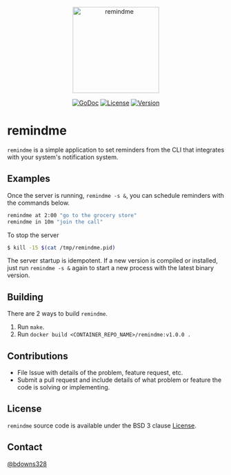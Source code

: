 <p align="center">
  <a href="remindme"><img src="https://images.squarespace-cdn.com/content/v1/53b65d6ee4b036664113dd10/1407066986281-VOYUV67EAU87M10D5LSZ/image-asset.jpeg" width="200" height="200" border="0" alt="remindme"></a>
</p>
<p align="center">
  <a href="https://godoc.org/github.com/briandowns/remindme"><img src="https://godoc.org/github.com/briandowns/remindme?status.svg" alt="GoDoc"></a>
  <a href="https://opensource.org/licenses/BSD-3-Clause"><img src="https://img.shields.io/badge/License-BSD%203--Clause-orange.svg?" alt="License"></a>
  <a href="https://github.com/briandowns/remindme/releases"><img src="https://img.shields.io/badge/version-0.1.0-green.svg?" alt="Version"></a>
</p>

# remindme

`remindme` is a simple application to set reminders from the CLI that integrates with your system's notification system.

## Examples

Once the server is running, `remindme -s &`, you can schedule reminders with the commands below.

```sh
remindme at 2:00 "go to the grocery store"
remindme in 10m "join the call"
```

To stop the server
```sh
$ kill -15 $(cat /tmp/remindme.pid)
```

The server startup is idempotent. If a new version is compiled or installed, just run `remindme -s &` again to start a new process
with the latest binary version.

## Building

There are 2 ways to build `remindme`.

1. Run `make`.
2. Run `docker build <CONTAINER_REPO_NAME>/remindme:v1.0.0 .`

## Contributions

* File Issue with details of the problem, feature request, etc.
* Submit a pull request and include details of what problem or feature the code is solving or implementing.

## License

`remindme` source code is available under the BSD 3 clause [License](/LICENSE).

## Contact

[@bdowns328](http://twitter.com/bdowns328)

